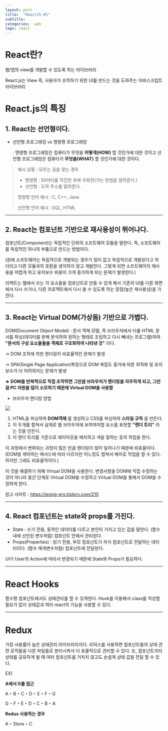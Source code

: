 ```yaml
---
layout: post
title:  "ReactJS #1"
subtitle:   
categories:  web
tags: react
---
```


# React란?
웹/앱의 view를 개발할 수 있도록 하는 라이브러리

React.js는 View 즉, 사용자가 조작하기 위한 UI를 만드는 것을 도와주는 자바스크립트 라이브러리

# React.js의 특징

## 1. React는 선언형이다.

- 선언형 프로그래밍 vs 명령형 프로그래밍

    : 명령형 프로그래밍은 컴퓨터가 무엇을 __어떻게(HOW)__ 할 것인가에 대한 것이고 선언형 프로그래밍은 컴퓨터가 __무엇을(WHAT)__ 할 것인가에 대한 것이다.

>예시 상황 : 모르는 길을 찾는 경우
> - 명령형 : 50미터를 직진한 후에 우회전(가는 방법을 알려준다.)
> - 선언형 : 도착 주소를 알려준다.
>
> 명령형 언어 예시 : C, C++, Java
>
> 선언형 언어 예시 : SQL, HTML

- - -

## 2. React는 컴포넌트 기반으로 재사용성이 뛰어나다.

컴포넌트(Component)는 독립적인 단위의 소프트웨어 모듈을 말한다. 즉, 소프트웨어를 독립적인 하나의 부품으로 만드는 방법이다.

(원래 소프트웨어는 독립적으로 개발되는 경우가 많이 없고 독립적으로 개발된다고 하더라고 다른 모듈과의 호환을 생각하지 않고 개발한다. 그렇게 되면 소프트웨어의 재사용을 어렵게 하고 유지보수 비용이 크게 증가하게 되는 문제가 발생한다.)

리액트는 웹에서 쓰는 각 요소들을 컴포넌트로 만들 수 있게 해서 기존의 UI를 다른 화면에서 다시 쓰거나, 다른 프로젝트에서 다시 쓸 수 있도록 하는 장점(높은 재사용성)을 가진다.
 
- - -

## 3. React는 Virtual DOM(가상돔) 기반으로 가볍다.

DOM(Document Object Model) : 문서 객체 모델, 즉 브라우저에서 다룰 HTML 문서를 파싱(데이터를 분해 분석하여 원하는 형태로 조립하고 다시 빼내는 프로그램)하여 __"문서의 구성 요소들들을 객체로 구조화하여 나타낸 것"__ 이다.

-> DOM 조작에 의한 렌더링이 비효율적인 문제가 발생

-> SPA(Single Page Application)특징으로 DOM 복잡도 증가에 따른 최적화 및 유지 보수가 더 어려워지는 문제가 발생

__=> DOM을 반복적으로 직접 조작하면 그만큼 브라우저가 렌더링을 자주하게 되고, 그만큼 PC 자원을 많이 소모하기 때문에 Virtual DOM을 사용함__

- 브라우저 렌더링 방법

<img src="../../../assets/img/posts/BrowserRendering.png">

1. HTML을 파싱하여 __DOM객체__ 를 생성하고 CSS를 파싱하여 __스타일 규칙__ 을 만든다.
2. 이 두개를 합쳐서 실제로 웹 브라우저에 보여져야할 요소를 표현할 __"렌더 트리"__ 라는 것을 만든다.
3. 이 렌더 트리를 기준으로 레이아웃을 배치하고 색을 칠하는 등의 작업을 한다.

이 과정에서 변화되는 과정이 많은 만큼 렌더링이 많이 일어나기 때문에 비효율이다. (DOM을 제어하는 메서드에 따라 다르지만 어느정도 합쳐서 배치로 작업을 할 수 있다. 하지만 그래도 비효율적이다.)

이 것을 해결하기 위해 Virtual DOM을 사용한다. 변경사항을 DOM에 직접 수정하는 것이 아니라 중간 단계로 Virtual DOM을 수정하고 Virtual DOM을 통해서 DOM을 수정하게 한다. 

참고 사이트 : https://jeong-pro.tistory.com/210

- - -

## 4. React 컴포넌트는 state와 props를 가진다.

- State : 쓰기 전용, 동적인 데이터를 다루고 본인이 가지고 있는 값을 말한다. (함수 내에 선언된 변수처럼) 컴포넌트 안에서 관리된다.
- Props(Properties) : 읽기 전용, 부모 컴포넌트가 자식 컴포넌트로 전달하는 데이터이다. (함수 매개변수처럼) 컴포넌트에 전달된다.

UI가 User의 Action에 따라서 변경되기 때문에 State와 Props가 필요하다.

- - -

# React Hooks
함수형 컴포넌트에서도 상태관리를 할 수 있게한다. Hook를 이용해서 class를 작성할 필요가 없이 상태값과 여러 react의 기능을 사용할 수 있다.

- - -

# Redux
가장 사용률이 높은 상태관리 라이브러리이다. 리덕스를 사용하면 컴포넌트들의 상태 관련 로직들을 다른 파일들로 분리시켜서 더 효율적으로 관리할 수 있다. 또, 컴포넌트끼리 상태를 공유하게 될 때 여러 컴포넌트를 거치치 않고도 손쉽게 상태 값을 전달 할 수 있다.

EX)

__A에서 G를 접근__

A ‣ B ‣ C ‣ D ‣ E ‣ F ‣ G​

G ‣ F ‣ E ‣ D ‣ C ‣ B ‣ A​

__Redux 사용하는 경우__

A ‣ Store ‣ C